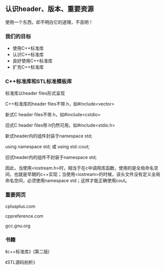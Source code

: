 ## 认识header、版本、重要资源

使用一个东西，却不明白它的道理，不高明！

### 我们的目标

- 使用C++标准库
- 认识C++标准库
- 良好使用C++标准库
- 扩充C++标准库

### C++标准库和STL标准模板库

标准库以header files形式呈现

C++标准库的header files不带.h，如#include\<vector>

新式C header files不带.h，如#include\<cstdio>

旧式C header files带.h仍然可用，如#include<stdio.h>

新式header内的组件封装于namespace std;

using namespace std; 或 using std::cout;

旧式header内的组件不封装于namespace std;

因此，当使用<iostream.h>时，相当于在c中调用库函数，使用的是全局命名空间，也就是早期的c++实现；当使用\<iostream>的时候，该头文件没有定义全局命名空间，必须使用namespace std；这样才能正确使用cout。

### 重要网页

cplusplus.com

cppreference.com

gcc.gnu.org

### 书籍

《c++标准库》(第二版)

《STL源码剖析》